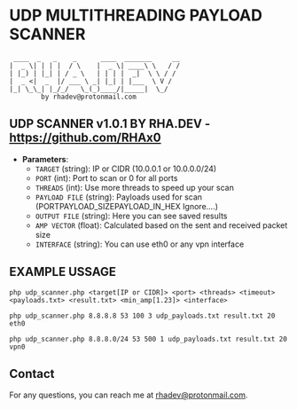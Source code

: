 # UDP MULTITHREADING PAYLOAD SCANNER

```
 ____  _   _    _      ____  _______     __
|  _ \| | | |  / \    |  _ \| ____\ \   / /
| |_) | |_| | / _ \   | | | |  _|  \ \ / / 
|  _ <|  _  |/ ___ \ _| |_| | |___  \ V /  
|_| \_\_| |_/_/   \_(_)____/|_____|  \_/ 
        by rhadev@protonmail.com              	
```

## UDP SCANNER v1.0.1 BY RHA.DEV - https://github.com/RHAx0

- **Parameters**:
  - `TARGET` (string): IP or CIDR (10.0.0.1 or 10.0.0.0/24)
  - `PORT` (int): Port to scan or 0 for all ports
  - `THREADS` (int): Use more threads to speed up your scan
  - `PAYLOAD FILE` (string): Payloads used for scan (PORT<space>PAYLOAD_SIZE<space>PAYLOAD_IN_HEX<space> Ignore....)
  - `OUTPUT FILE` (string): Here you can see saved results
  - `AMP VECTOR` (float): Calculated based on the sent and received packet size
  - `INTERFACE` (string): You can use eth0 or any vpn interface
  

## EXAMPLE USSAGE
```php udp_scanner.php <target[IP or CIDR]> <port> <threads> <timeout> <payloads.txt> <result.txt> <min_amp[1.23]> <interface>```

```php udp_scanner.php 8.8.8.8 53 100 3 udp_payloads.txt result.txt 20 eth0```

```php udp_scanner.php 8.8.8.0/24 53 500 1 udp_payloads.txt result.txt 20 vpn0```


## Contact
For any questions, you can reach me at [rhadev@protonmail.com](mailto:rhadev@protonmail.com).
